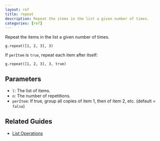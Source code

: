 ```yaml
---
layout: ref
title: repeat
description: Repeat the items in the list a given number of times.
categories: [ref]
---
```

Repeat the items in the list a given number of times.

    g.repeat([1, 2, 3], 3)

If `perItem` is `true`, repeat each item after itself:

    g.repeat([1, 2, 3], 3, true)

## Parameters
- `l`: The list of items.
- `n`: The number of repetitions.
- `perItem`: If true, group all copies of item 1, then of item 2, etc. (default = `false`)

## Related Guides
- [List Operations](../guide/list.html)
